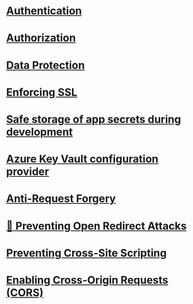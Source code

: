 # [Authentication](authentication/toc.md)
# [Authorization](authorization/toc.md)
# [Data Protection](data-protection/toc.md)
# [Enforcing SSL](enforcing-ssl.md)
# [Safe storage of app secrets during development](app-secrets.md)
# [Azure Key Vault configuration provider](key-vault-configuration.md)
# [Anti-Request Forgery](anti-request-forgery.md)
# [🔧 Preventing Open Redirect Attacks](open-redirect.md)
# [Preventing Cross-Site Scripting](cross-site-scripting.md)
# [Enabling Cross-Origin Requests (CORS)](cors.md)
